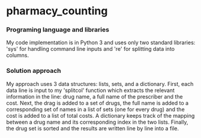# pharmacy_counting
### Programing language and libraries
My code implementation is in Python 3 and uses only two standard libraries: 'sys' for handling command line inputs and 're' for splitting data into columns.
### Solution approach
My approach uses 3 data structures: lists, sets, and a dictionary.
First, each data line is input to my 'splitcol' function which extracts the relevant information in the line: drug name, a full name of the prescriber and the cost.
Next, the drag is added to a set of drugs, the full name is added to a corresponding set of names in a list of sets (one for every drug) and the cost is added to a list of total costs. A dictionary keeps track of the mapping between a drug name and its corresponding index in the two lists.
Finally, the drug set is sorted and the results are written line by line into a file. 

